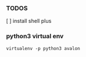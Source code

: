 

### TODOS
[ ] install shell plus

### python3 virtual env

```
virtualenv -p python3 avalon
```


